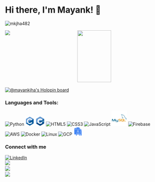 # Hi there, I'm Mayank! :wave:

<p align="left"> <img src="https://komarev.com/ghpvc/?username=mkjha482&label=Profile%20views&color=0e75b6&style=flat" alt="mkjha482" /> </p>

<img align="left" width="47%" src="https://github-readme-stats.vercel.app/api?username=mkjha482&show_icons=true&theme=tokyonight">

<img width="47%" height="170" src="https://github-readme-stats.vercel.app/api/top-langs/?username=mkjha482&layout=compact">

[![@mayankjha's Holopin board](https://holopin.me/mayankjha)](https://holopin.io/@mayankjha)

<h3 align="left">Languages and Tools:</h3>
<p align="left">
<img alt="Python" src="https://img.shields.io/badge/python-3670A0?style=for-the-badge&logo=python&logoColor=ffdd54">
<img alt="C" src="https://raw.githubusercontent.com/devicons/devicon/master/icons/c/c-original.svg" width="30" height="30">
<img alt="C++" src="https://raw.githubusercontent.com/devicons/devicon/master/icons/cplusplus/cplusplus-original.svg" width="30" height="30">
<img alt="HTML5" src="https://img.shields.io/badge/html5-%23E34F26.svg?style=for-the-badge&logo=html5&logoColor=white">
<img alt="CSS3" src="https://img.shields.io/badge/css3-%231572B6.svg?style=for-the-badge&logo=css3&logoColor=white">
<img alt="JavaScript" src="https://img.shields.io/badge/javascript-%23323330.svg?style=for-the-badge&logo=javascript&logoColor=%23F7DF1E">
<img alt="MySQL" src="https://raw.githubusercontent.com/devicons/devicon/master/icons/mysql/mysql-original-wordmark.svg" width="50" height="50">
<img alt="Firebase" src="https://img.shields.io/badge/Firebase-039BE5?style=for-the-badge&logo=Firebase&logoColor=white">
<img alt="AWS" src="https://img.shields.io/badge/AWS-%23FF9900.svg?style=for-the-badge&logo=amazon-aws&logoColor=white">
<img alt="Docker" src="https://img.shields.io/badge/docker-%230db7ed.svg?style=for-the-badge&logo=docker&logoColor=white">
<img alt="Linux" src="https://img.shields.io/badge/Linux-FCC624?style=for-the-badge&logo=linux&logoColor=black">
<img alt="GCP" src="https://img.shields.io/badge/GoogleCloud-%234285F4.svg?style=for-the-badge&logo=google-cloud&logoColor=white">
<img alt="Android Studio" src="https://github.com/devicons/devicon/blob/master/icons/androidstudio/androidstudio-plain.svg" width="30" height="30">
</p>

<h3 align="left">Connect with me</h3>
<p>
<a href="https://www.linkedin.com/in/mayank-jha-9181341b0/"><img alt="LinkedIn" src="https://img.shields.io/badge/linkedin-%230077B5.svg?style=for-the-badge&logo=linkedin&logoColor=white"></a><br/>
<img src="https://img.shields.io/badge/mkjha482@gmail.com-039BE5?style=for-the-badge&logo=Gmail&logoColor=white"><br/>
<a href="https://twitter.com/Mayank__jha__56"><img src="https://img.shields.io/badge/Twitter-039BE5?style=for-the-badge&logo=Twitter&logoColor=white"></a><br/>
<a href="https://wa.me/919031838924"><img src="https://img.shields.io/badge/Whatsapp-039BE5?style=for-the-badge&logo=Whatsapp&logoColor=white"></a><br/>
</p>
